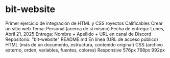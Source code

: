 # bit-website 
Primer ejercicio de integración de HTML y CSS 
royectos Calificables
Crear un sitio web
Tema: Personal (acerca de si mismo)
Fecha de entrega: Lunes, Abril 21, 2025
Entrega: Nombre + Apellido + URL en canal de Discord
Repositorio: "bit-website"
README.md
En línea (URL de acceso público)
HTML (más de un documento, estructura, contenido original)
CSS (archivo externo, orden, variables, fuentes, colores)
Responsive
576px
768px
992px